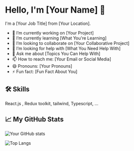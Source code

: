 # Hello, I'm [Your Name] 👋

I'm a [Your Job Title] from [Your Location].

- 🔭 I’m currently working on [Your Project]
- 🌱 I’m currently learning [What You're Learning]
- 👯 I’m looking to collaborate on [Your Collaborative Project]
- 🤔 I’m looking for help with [What You Need Help With]
- 💬 Ask me about [Topics You Can Help With]
- 📫 How to reach me: [Your Email or Social Media]
- 😄 Pronouns: [Your Pronouns]
- ⚡ Fun fact: [Fun Fact About You]

## 🛠 Skills
React.js , Redux toolkit, tailwind, Typescript, ...

## 📈 My GitHub Stats

![Your GitHub stats](https://github-readme-stats.vercel.app/api?username=rituraj12797&show_icons=true)

![Top Langs](https://github-readme-stats.vercel.app/api/top-langs/?username=rituraj12797&layout=compact)
